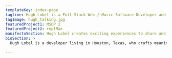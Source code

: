 ```yaml
---
templateKey: index-page
tagline: Hugh Lobel is a Full-Stack Web / Music Software Developer and Educator, Building and Sharing Creative Experiences for a Connected World.
tagImage: hugh_talking.jpg
featuredProject1: MSDP 2
featuredProject2: replMax
manifestoSection: Hugh Lobel creates exciting experiences to share and explore across multiple domains. From single-page web stories to large-scale multimedia platforms, Hugh brings passion and commitment to projects of all sizes.
bioSection: >
  Hugh Lobel is a developer living in Houston, Texas, who crafts meaningful experiences in the form of websites, web apps, and desktop programs. Hugh approaches development as an art form, looking for the most compelling and impactful way to bring a vision to life. Along with professional development work, Hugh has been active in higher education, teaching both part-and-full-time at the University of Colorado.

---
```

